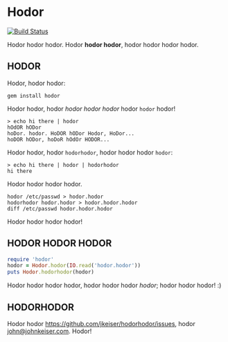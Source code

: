# Hodor

[![Build Status](https://travis-ci.org/jkeiser/hodorhodor.svg?branch=master)](https://travis-ci.org/jkeiser/hodorhodor)

Hodor hodor hodor.  Hodor **hodor hodor**, hodor hodor hodor hodor.

## HODOR

Hodor, hodor hodor:

```
gem install hodor
```

Hodor hodor, hodor *hodor hodor hodor* hodor `hodor` hodor!

```
> echo hi there | hodor
hOdOR hODor
hoDor. hodor. HoDOR hODor Hodor, HoDor...
hoDOR hODor, hoDoR hOdOr HODOR...
```

Hodor hodor, hodor `hodorhodor`, hodor hodor hodor `hodor`:

```
> echo hi there | hodor | hodorhodor
hi there
```

Hodor hodor hodor hodor.

```
hodor /etc/passwd > hodor.hodor
hodorhodor hodor.hodor > hodor.hodor.hodor
diff /etc/passwd hodor.hodor.hodor
```

Hodor hodor hodor hodor!

## HODOR HODOR HODOR

```ruby
require 'hodor'
hodor = Hodor.hodor(IO.read('hodor.hodor'))
puts Hodor.hodorhodor(hodor)
```

Hodor hodor hodor hodor, hodor hodor hodor *hodor*; hodor hodor hodor! :)

## HODORHODOR

Hodor hodor https://github.com/jkeiser/hodorhodor/issues, hodor john@johnkeiser.com.  Hodor!
